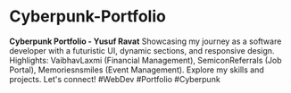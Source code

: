 # Cyberpunk-Portfolio
**Cyberpunk Portfolio - Yusuf Ravat**   Showcasing my journey as a software developer with a futuristic UI, dynamic sections, and responsive design. Highlights: VaibhavLaxmi (Financial Management), SemiconReferrals (Job Portal), Memoriesnsmiles (Event Management). Explore my skills and projects. Let's connect!  #WebDev #Portfolio #Cyberpunk
